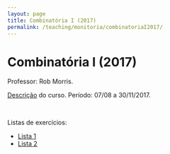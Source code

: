 ```yaml
---
layout: page
title: Combinatória I (2017)
permalink: /teaching/monitoria/combinatoriaI2017/
---
```


# Combinatória I (2017)

Professor: Rob Morris.
<br>

[Descrição](https://impa.br/ensino/programas-de-formacao/mestrado-academico/disciplinas-mestrado-academico/combinatoria-i/) do curso. Período: 07/08 a 30/11/2017.

<br>

Listas de exercícios:
- [Lista 1]({{site.baseurl}}/teaching/monitoria/CombinatoriaI2017-lista1.pdf)
- [Lista 2]({{site.baseurl}}/teaching/monitoria/CombinatoriaI2017-lista2.pdf)
